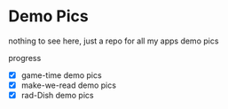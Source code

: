 # Demo Pics

 nothing to see here, just a repo for all my apps demo pics

progress
- [x] game-time demo pics
- [x] make-we-read demo pics 
- [x] rad-Dish demo pics
